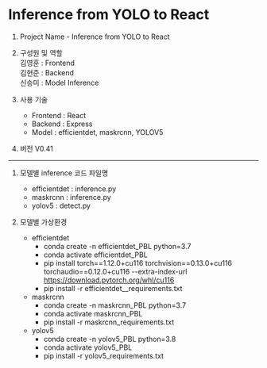 # Inference from YOLO to React

1. Project Name - Inference from YOLO to React

2. 구성원 및 역할   
    김영훈 : Frontend   
    김현준 : Backend    
    신승미 : Model Inference

3. 사용 기술    
    * Frontend : React
    * Backend : Express
    * Model : efficientdet, maskrcnn, YOLOV5

4. 버전 V0.41

--------------------------------------------------------
1. 모델별 inference 코드 파일명
    - efficientdet : inference.py
    - maskrcnn : inference.py
    - yolov5 : detect.py

2. 모델별 가상환경
    - efficientdet
        - conda create -n efficientdet_PBL python=3.7
        - conda activate efficientdet_PBL
        - pip install torch==1.12.0+cu116 torchvision==0.13.0+cu116 torchaudio==0.12.0+cu116 --extra-index-url https://download.pytorch.org/whl/cu116
        - pip install -r efficientdet__requirements.txt
    - maskrcnn
        - conda create -n maskrcnn_PBL python=3.7
        - conda activate maskrcnn_PBL
        - pip install -r maskrcnn_requirements.txt
    - yolov5
        - conda create -n yolov5_PBL python=3.8
        - conda activate yolov5_PBL
        - pip install -r yolov5_requirements.txt

